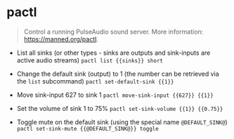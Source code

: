 # pactl
> Control a running PulseAudio sound server.
> More information: <https://manned.org/pactl>.

- List all sinks (or other types - sinks are outputs and sink-inputs are active audio streams)
`pactl list {{sinks}} short`

- Change the default sink (output) to 1 (the number can be retrieved via the `list` subcommand)
`pactl set-default-sink {{1}}`

- Move sink-input 627 to sink 1
`pactl move-sink-input {{627}} {{1}}`

- Set the volume of sink 1 to 75%
`pactl set-sink-volume {{1}} {{0.75}}`

- Toggle mute on the default sink (using the special name `@DEFAULT_SINK@`)
`pactl set-sink-mute {{@DEFAULT_SINK@}} toggle`
